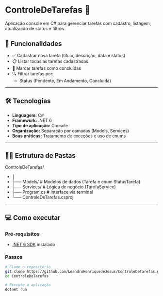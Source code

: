 # ControleDeTarefas 📝

Aplicação console em C# para gerenciar tarefas com cadastro, listagem, atualização de status e filtros.

## 🚀 Funcionalidades

- ✅ Cadastrar nova tarefa (título, descrição, data e status)
- 📋 Listar todas as tarefas cadastradas
- 🔄 Marcar tarefas como concluídas
- 🔍 Filtrar tarefas por:
  - Status (Pendente, Em Andamento, Concluída)

---

## 🛠️ Tecnologias

- **Linguagem:** C#
- **Framework:** .NET 6
- **Tipo de aplicação:** Console
- **Organização:** Separação por camadas (Models, Services)
- **Boas práticas:** Tratamento de exceções e uso de enums

---

## 🧑‍💻 Estrutura de Pastas

ControleDeTarefas/
- │
- ├── Models/              # Modelos de dados (Tarefa e enum StatusTarefa)
- ├── Services/            # Lógica de negócio (TarefaService)
- ├── Program.cs           # Interface via terminal
- └── ControleDeTarefas.csproj

---

## 💻 Como executar

### Pré-requisitos

- [.NET 6 SDK](https://dotnet.microsoft.com/en-us/download) instalado

### Passos

```bash
# Clone o repositório
git clone https://github.com/LeandroHenriquedeJesus/ControleDeTarefas.git
cd ControleDeTarefas

# Execute a aplicação
dotnet run
